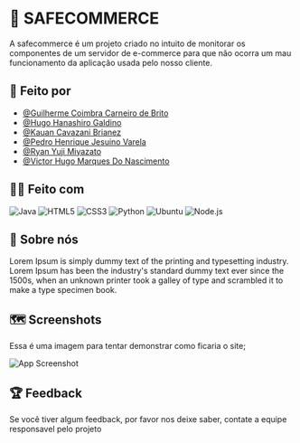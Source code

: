 # :shopping_cart: SAFECOMMERCE

A safecommerce é um projeto criado no intuito de monitorar os componentes de um servidor de e-commerce para que não ocorra um mau funcionamento da aplicação usada pelo nosso cliente.


## :boy: Feito por 

- [@Guilherme Coimbra Carneiro de Brito](https://github.com/Coimbra1999)
- [@Hugo Hanashiro Galdino](https://github.com/HugoHanashiro)
- [@Kauan Cavazani Brianez](https://github.com/KauanCavazaniBrianez)
- [@Pedro Henrique Jesuino Varela](https://github.com/Pedro-Jsn)
- [@Ryan Yuji Miyazato](https://github.com/ryan-miyazato)
- [@Victor Hugo Marques Do Nascimento](https://github.com/ViHugo03)


## :technologist: Feito com 
![Java](https://img.shields.io/badge/Java-ED8B00?style=for-the-badge&logo=java&logoColor=white)
![HTML5](https://img.shields.io/badge/html5-%23E34F26.svg?style=for-the-badge&logo=html5&logoColor=white)
![CSS3](https://img.shields.io/badge/css3-%231572B6.svg?style=for-the-badge&logo=css3&logoColor=white)
![Python](https://img.shields.io/badge/Python-3776AB?style=for-the-badge&logo=python&logoColor=white)
![Ubuntu](https://img.shields.io/badge/Ubuntu-E95420?style=for-the-badge&logo=ubuntu&logoColor=white)
![Node.js](https://img.shields.io/badge/Node.js-43853D?style=for-the-badge&logo=node.js&logoColor=white)


## 🚀 Sobre nós

Lorem Ipsum is simply dummy text of the printing and typesetting industry. Lorem Ipsum has been the industry's standard dummy text ever since the 1500s, when an unknown printer took a galley of type and scrambled it to make a type specimen book.

## :world_map: Screenshots

Essa é uma imagem para tentar demonstrar como ficaria o site;

![App Screenshot](https://www.gov.br/agricultura/pt-br/assuntos/riscos-seguro/imagens/em_construao.png/@@images/image.png)


## :trophy: Feedback

Se você tiver algum feedback, por favor nos deixe saber, contate a equipe responsavel pelo projeto
